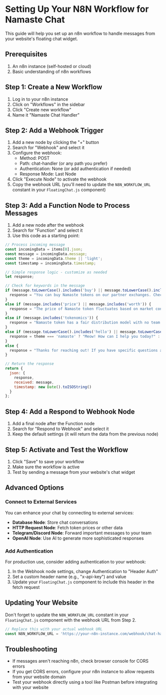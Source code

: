# Setting Up Your N8N Workflow for Namaste Chat

This guide will help you set up an n8n workflow to handle messages from your website's floating chat widget.

## Prerequisites

1. An n8n instance (self-hosted or cloud)
2. Basic understanding of n8n workflows

## Step 1: Create a New Workflow

1. Log in to your n8n instance
2. Click on "Workflows" in the sidebar
3. Click "Create new workflow"
4. Name it "Namaste Chat Handler"

## Step 2: Add a Webhook Trigger

1. Add a new node by clicking the "+" button
2. Search for "Webhook" and select it
3. Configure the webhook:
   - Method: POST
   - Path: chat-handler (or any path you prefer)
   - Authentication: None (or add authentication if needed)
   - Response Mode: Last Node
4. Click "Execute Node" to activate the webhook
5. Copy the webhook URL (you'll need to update the `N8N_WORKFLOW_URL` constant in your `FloatingChat.js` component)

## Step 3: Add a Function Node to Process Messages

1. Add a new node after the webhook
2. Search for "Function" and select it
3. Use this code as a starting point:

```javascript
// Process incoming message
const incomingData = items[0].json;
const message = incomingData.message;
const theme = incomingData.theme || 'light';
const timestamp = incomingData.timestamp;

// Simple response logic - customize as needed
let response;

// Check for keywords in the message
if (message.toLowerCase().includes('buy') || message.toLowerCase().includes('purchase')) {
  response = "You can buy Namaste tokens on our partner exchanges. Check our website for the latest listing information!";
} 
else if (message.includes('price') || message.includes('worth')) {
  response = "The price of Namaste token fluctuates based on market conditions. Check our Linktr.ee (https://linktr.ee/namastecardano) for current price information.";
}
else if (message.includes('tokenomics')) {
  response = "Namaste token has a fair distribution model with no team allocation. Check our tokenomics section for more details!";
}
else if (message.toLowerCase().includes('hello') || message.toLowerCase().includes('hi')) {
  response = theme === 'namaste' ? "Meow! How can I help you today?" : "Namaste! How can I assist you with our token?";
}
else {
  response = "Thanks for reaching out! If you have specific questions about Namaste token, feel free to ask about buying, price, or tokenomics.";
}

// Return the response
return {
  json: {
    response,
    received: message,
    timestamp: new Date().toISOString()
  }
};
```

## Step 4: Add a Respond to Webhook Node

1. Add a final node after the Function node
2. Search for "Respond to Webhook" and select it
3. Keep the default settings (it will return the data from the previous node)

## Step 5: Activate and Test the Workflow

1. Click "Save" to save your workflow
2. Make sure the workflow is active
3. Test by sending a message from your website's chat widget

## Advanced Options

### Connect to External Services

You can enhance your chat by connecting to external services:

- **Database Node**: Store chat conversations
- **HTTP Request Node**: Fetch token prices or other data
- **Telegram/Discord Node**: Forward important messages to your team
- **OpenAI Node**: Use AI to generate more sophisticated responses

### Add Authentication

For production use, consider adding authentication to your webhook:

1. In the Webhook node settings, change Authentication to "Header Auth"
2. Set a custom header name (e.g., "x-api-key") and value
3. Update your `FloatingChat.js` component to include this header in the fetch request

## Updating Your Website

Don't forget to update the `N8N_WORKFLOW_URL` constant in your `FloatingChat.js` component with the webhook URL from Step 2.

```javascript
// Replace this with your actual webhook URL
const N8N_WORKFLOW_URL = 'https://your-n8n-instance.com/webhook/chat-handler';
```

## Troubleshooting

- If messages aren't reaching n8n, check browser console for CORS errors
- If you get CORS errors, configure your n8n instance to allow requests from your website domain
- Test your webhook directly using a tool like Postman before integrating with your website 